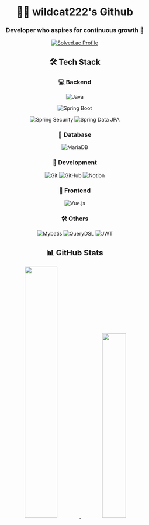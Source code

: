 <div align="center">

# 👨‍💻 wildcat222's Github

### Developer who aspires for continuous growth 🌱

[![Solved.ac Profile](http://mazassumnida.wtf/api/v2/generate_badge?boj=wildcat222)](https://solved.ac/wildcat222)

## 🛠 Tech Stack

### 💻 Backend
![Java](https://img.shields.io/badge/Java-007396?style=flat-square&logo=Java&logoColor=white)
<!-- ![Spring](https://img.shields.io/badge/Spring-6DB33F?style=flat-square&logo=Spring&logoColor=white) -->
![Spring Boot](https://img.shields.io/badge/Spring_Boot-6DB33F?style=flat-square&logo=SpringBoot&logoColor=white)
<!-- ![Spring Framework](https://img.shields.io/badge/Spring_Framework-6DB33F?style=flat-square&logo=Spring&logoColor=white) -->
<!-- ![Spring MVC](https://img.shields.io/badge/Spring_MVC-6DB33F?style=flat-square&logo=Spring&logoColor=white) -->
![Spring Security](https://img.shields.io/badge/Spring_Security-6DB33F?style=flat-square&logo=SpringSecurity&logoColor=white)
![Spring Data JPA](https://img.shields.io/badge/Spring_Data_JPA-6DB33F?style=flat-square&logo=Spring&logoColor=white)

### 💾 Database
![MariaDB](https://img.shields.io/badge/MariaDB-003545?style=flat-square&logo=MariaDB&logoColor=white)
<!-- ![Redis](https://img.shields.io/badge/Redis-DC382D?style=flat-square&logo=Redis&logoColor=white) -->

### 🔧 Development
![Git](https://img.shields.io/badge/Git-F05032?style=flat-square&logo=Git&logoColor=white)
![GitHub](https://img.shields.io/badge/GitHub-181717?style=flat-square&logo=GitHub&logoColor=white)
![Notion](https://img.shields.io/badge/Notion-000000?style=flat-square&logo=Notion&logoColor=white)

### 🎨 Frontend
<!-- ![HTML5](https://img.shields.io/badge/HTML5-E34F26?style=flat-square&logo=HTML5&logoColor=white) -->
<!-- ![CSS3](https://img.shields.io/badge/CSS3-1572B6?style=flat-square&logo=CSS3&logoColor=white) -->
<!-- ![JavaScript](https://img.shields.io/badge/JavaScript-F7DF1E?style=flat-square&logo=JavaScript&logoColor=black) -->
![Vue.js](https://img.shields.io/badge/Vue.js-4FC08D?style=flat-square&logo=Vue.js&logoColor=white)

### 🛠 Others
![Mybatis](https://img.shields.io/badge/Mybatis-000000?style=flat-square&logo=Mybatis&logoColor=white)
![QueryDSL](https://img.shields.io/badge/QueryDSL-0769AD?style=flat-square&logo=QueryDSL&logoColor=white)
![JWT](https://img.shields.io/badge/JWT-000000?style=flat-square&logo=JSONWebTokens&logoColor=white)

## 📊 GitHub Stats

<a href="https://github.com/wildcat222/github-readme-stats">
 <img src="https://github-readme-stats.vercel.app/api?username=wildcat222&show_icons=true&theme=tokyonight" width="42%" />
</a>
<a href="https://github.com/wildcat222/github-readme-stats">
 <img src="https://github-readme-stats.vercel.app/api/top-langs/?username=wildcat222&layout=compact&theme=tokyonight" width="36%" />
</a>

</div>
